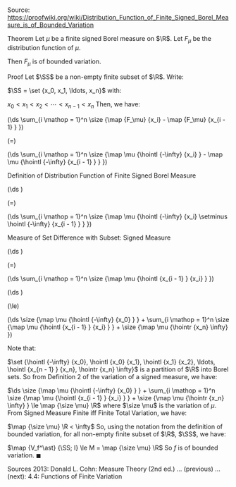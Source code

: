 # 

Source: https://proofwiki.org/wiki/Distribution_Function_of_Finite_Signed_Borel_Measure_is_of_Bounded_Variation

Theorem
Let $\mu$ be a finite signed Borel measure on $\R$.
Let $F_\mu$ be the distribution function of $\mu$. 

Then $F_\mu$ is of bounded variation.


Proof
Let $\SS$ be a non-empty finite subset of $\R$. 
Write: 

$\SS = \set {x_0, x_1, \ldots, x_n}$
with:

$x_0 < x_1 < x_2 < \cdots < x_{n - 1} < x_n$
Then, we have: 














\(\ds \sum_{i \mathop = 1}^n \size {\map {F_\mu} {x_i} - \map {F_\mu} {x_{i - 1} } }\)

\(=\)







\(\ds \sum_{i \mathop = 1}^n \size {\map \mu {\hointl {-\infty} {x_i} } - \map \mu {\hointl {-\infty} {x_{i - 1} } } }\)





Definition of Distribution Function of Finite Signed Borel Measure














\(\ds \)

\(=\)







\(\ds \sum_{i \mathop = 1}^n \size {\map \mu {\hointl {-\infty} {x_i} \setminus \hointl {-\infty} {x_{i - 1} } } }\)





Measure of Set Difference with Subset: Signed Measure














\(\ds \)

\(=\)







\(\ds \sum_{i \mathop = 1}^n \size {\map \mu {\hointl {x_{i - 1} } {x_i} } }\)




















\(\ds \)

\(\le\)







\(\ds \size {\map \mu {\hointl {-\infty} {x_0} } } + \sum_{i \mathop = 1}^n \size {\map \mu {\hointl {x_{i - 1} } {x_i} } } + \size {\map \mu {\hointr {x_n} \infty} }\)









Note that: 

$\set {\hointl {-\infty} {x_0}, \hointl {x_0} {x_1}, \hointl {x_1} {x_2}, \ldots, \hointl {x_{n - 1} } {x_n}, \hointr {x_n} \infty}$ is a partition of $\R$ into Borel sets.
So from Definition 2 of the variation of a signed measure, we have: 

$\ds \size {\map \mu {\hointl {-\infty} {x_0} } } + \sum_{i \mathop = 1}^n \size {\map \mu {\hointl {x_{i - 1} } {x_i} } } + \size {\map \mu {\hointr {x_n} \infty} } \le \map {\size \mu} \R$
where $\size \mu$ is the variation of $\mu$.
From Signed Measure Finite iff Finite Total Variation, we have: 

$\map {\size \mu} \R < \infty$
So, using the notation from the definition of bounded variation, for all non-empty finite subset of $\R$, $\SS$, we have:

$\map {V_f^\ast} {\SS; I} \le M = \map {\size \mu} \R$
So $f$ is of bounded variation.
$\blacksquare$


Sources
2013: Donald L. Cohn: Measure Theory (2nd ed.) ... (previous) ... (next): $4.4$: Functions of Finite Variation




